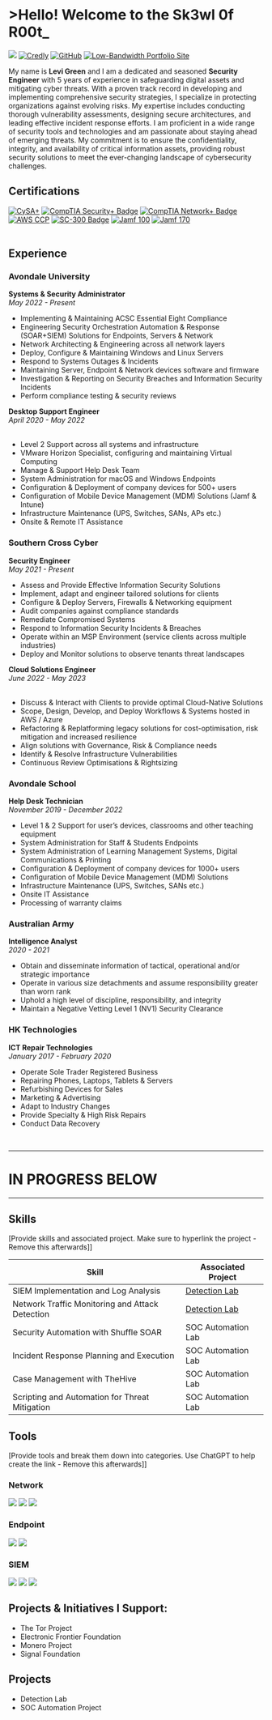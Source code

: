 # >Hello! Welcome to the Sk3wl 0f R00t_
<a href="https://linkedin.com/in/levigreen"><img src="https://img.shields.io/badge/-LinkedIn-0072b1?&style=for-the-badge&logo=linkedin&logoColor=white"/></a> <a href="https://www.credly.com/users/levigreen"><img src="https://img.shields.io/badge/-Credly-FF0000?style=for-the-badge&logo=credly&logoColor=white" alt="Credly"></a> <a href="https://github.com/sk3wl-0f-r00t"><img src="https://img.shields.io/badge/-GitHub-6f42c1?style=for-the-badge&logo=github&logoColor=white" alt="GitHub"></a> <a href="https://sk3wl0fr00t.zip/"><img src="https://img.shields.io/badge/-Portfolio-0d6b0d?style=for-the-badge&logo=globe&logoColor=white" alt="Low-Bandwidth Portfolio Site"></a>

My name is <b>Levi Green</b> and I am a dedicated and seasoned <b>Security Engineer</b> with 5 years of experience in safeguarding digital assets and mitigating cyber threats. With a proven track record in developing and implementing comprehensive security strategies, I specialize in protecting organizations against evolving risks. My expertise includes conducting thorough vulnerability assessments, designing secure architectures, and leading effective incident response efforts. I am proficient in a wide range of security tools and technologies and am passionate about staying ahead of emerging threats. My commitment is to ensure the confidentiality, integrity, and availability of critical information assets, providing robust security solutions to meet the ever-changing landscape of cybersecurity challenges.

## Certifications
<div>
<a href="https://www.comptia.org/certifications/cybersecurity-analyst"><img src="https://img.shields.io/badge/-CySA%2B-0052cc?style=for-the-badge&logo=comptia&logoColor=white" alt="CySA+"></a>
<a href="https://www.comptia.org/certifications/security"><img src="https://img.shields.io/badge/-Security%2B-FF0000?style=for-the-badge&logo=CompTIA&logoColor=white" alt="CompTIA Security+ Badge" /></a>
<a href="https://www.comptia.org/certifications/network"><img src="https://img.shields.io/badge/-Network%2B-007ACC?style=for-the-badge&logo=CompTIA&logoColor=white" alt="CompTIA Network+ Badge" /></a>
<a href="https://aws.amazon.com/certification/certified-cloud-practitioner/"><img src="https://img.shields.io/badge/-AWS%20CCP-FF9900?style=for-the-badge&logo=amazon&logoColor=white" alt="AWS CCP"></a>
<a href="https://learn.microsoft.com/en-us/certifications/exams/sc-300"><img src="https://img.shields.io/badge/-SC--300-0078D4?style=for-the-badge&logo=microsoft&logoColor=white" alt="SC-300 Badge"></a>
<a href="https://www.jamf.com/"><img src="https://img.shields.io/badge/-Jamf%20100-6A0DAD?style=for-the-badge&logo=jamf&logoColor=white&logoWidth=20" alt="Jamf 100"></a>
<a href="https://www.jamf.com/"><img src="https://img.shields.io/badge/-Jamf%20170-007ACC?style=for-the-badge&logo=jamf&logoColor=white" alt="Jamf 170"></a>

</div><br>

## Experience
  ### Avondale University<br>
  <b>Systems & Security Administrator</b><br>
  <i>May 2022 - Present</i>
  <ul>
    <li>Implementing & Maintaining ACSC Essential Eight Compliance</li>
    <li>Engineering Security Orchestration Automation & Response (SOAR+SIEM) Solutions for Endpoints, Servers & Network</li>
    <li>Network Architecting & Engineering across all network layers</li>
    <li>Deploy, Configure & Maintaining Windows and Linux Servers</li>
    <li>Respond to Systems Outages & Incidents</li>
    <li>Maintaining Server, Endpoint & Network devices software and firmware</li>
    <li>Investigation & Reporting on Security Breaches and Information Security Incidents</li>
    <li>Perform compliance testing & security reviews</li>
  </ul>
  <b> Desktop Support Engineer</b><br>
  <i>April 2020 - May 2022</i><br><br>
  <ul>
    <li>Level 2 Support across all systems and infrastructure</li>
    <li>VMware Horizon Specialist, configuring and maintaining Virtual Computing</li>
    <li>Manage & Support Help Desk Team</li>
    <li>System Administration for macOS and Windows Endpoints</li>
    <li>Configuration & Deployment of company devices for 500+ users</li>
    <li>Configuration of Mobile Device Management (MDM) Solutions (Jamf & Intune)</li>
    <li>Infrastructure Maintenance (UPS, Switches, SANs, APs etc.)</li>
    <li>Onsite & Remote IT Assistance</li>
  </ul>
  
  ### Southern Cross Cyber<br>
  <b>Security Engineer</b><br>
  <i>May 2021 - Present</i><br>
  <ul>
    <li>Assess and Provide Effective Information Security Solutions</li>
    <li>Implement, adapt and engineer tailored solutions for clients</li>
    <li>Configure & Deploy Servers, Firewalls & Networking equipment</li>
    <li>Audit companies against compliance standards</li>
    <li>Remediate Compromised Systems</li>
    <li>Respond to Information Security Incidents & Breaches</li>
    <li>Operate within an MSP Environment (service clients across multiple industries)</li>
    <li>Deploy and Monitor solutions to observe tenants threat landscapes</li>
  </ul>
  <b>Cloud Solutions Engineer</b><br>
  <i>June 2022 - May 2023</i><br><br>
  <ul>
    <li>Discuss & Interact with Clients to provide optimal Cloud-Native Solutions</li>
    <li>Scope, Design, Develop, and Deploy Workflows & Systems hosted in AWS / Azure</li>
    <li>Refactoring & Replatforming legacy solutions for cost-optimisation, risk mitigation and increased resilience</li>
    <li>Align solutions with Governance, Risk & Compliance needs</li>
    <li>Identify & Resolve Infrastructure Vulnerabilities</li>
    <li>Continuous Review Optimisations & Rightsizing</li>
  </ul>

  ### Avondale School<br>
  <b>Help Desk Technician</b><br>
  <i>November 2019 - December 2022</i><br>
  <ul>
    <li>Level 1 & 2 Support for user’s devices, classrooms and other teaching equipment</li>
    <li>System Administration for Staff & Students Endpoints</li>
    <li>System Administration of Learning Management Systems, Digital Communications & Printing</li>
    <li>Configuration & Deployment of company devices for 1000+ users</li>
    <li>Configuration of Mobile Device Management (MDM) Solutions</li>
    <li>Infrastructure Maintenance (UPS, Switches, SANs etc.)</li>
    <li>Onsite IT Assistance</li>
    <li>Processing of warranty claims</li>
  </ul>

  ### Australian Army<br>
  <b>Intelligence Analyst</b><br>
  <i>2020 - 2021</i><br>
  <ul>
    <li>Obtain and disseminate information of tactical, operational and/or strategic importance</li>
    <li>Operate in various size detachments and assume responsibility greater than worn rank</li>
    <li>Uphold a high level of discipline, responsibility, and integrity</li>
    <li>Maintain a Negative Vetting Level 1 (NV1) Security Clearance</li>
  </ul>

  ### HK Technologies<br>
  <b>ICT Repair Technologies</b><br>
  <i>January 2017 - February 2020</i><br>
  <ul>
    <li>Operate Sole Trader Registered Business</li>
    <li>Repairing Phones, Laptops, Tablets & Servers</li>
    <li>Refurbishing Devices for Sales</li>
    <li>Marketing & Advertising</li>
    <li>Adapt to Industry Changes</li>
    <li>Provide Specialty & High Risk Repairs</li>
    <li>Conduct Data Recovery</li>
  </ul><br>

  

---
# IN PROGRESS BELOW
---

## Skills
[Provide skills and associated project. Make sure to hyperlink the project - Remove this afterwards]]

| Skill                                         | Associated Project         |
|-----------------------------------------------|----------------------------|
| SIEM Implementation and Log Analysis          | <a href="https://google.com">Detection Lab</a>|
| Network Traffic Monitoring and Attack Detection | <a href="https://google.com">Detection Lab</a>|
| Security Automation with Shuffle SOAR         | SOC Automation Lab|
| Incident Response Planning and Execution      | SOC Automation Lab|
| Case Management with TheHive                  | SOC Automation Lab|
| Scripting and Automation for Threat Mitigation | SOC Automation Lab|

## Tools
[Provide tools and break them down into categories. Use ChatGPT to help create the link - Remove this afterwards]]

### Network
<div>
    <img src="https://img.shields.io/badge/-Wireshark-1679A7?&style=for-the-badge&logo=Wireshark&logoColor=white" />
    <img src="https://img.shields.io/badge/-Suricata-EF3B2D?&style=for-the-badge&logo=Suricata&logoColor=white" />
    <img src="https://img.shields.io/badge/-Zeek-777BB4?&style=for-the-badge&logo=Zeek&logoColor=white" />
</div>

### Endpoint
<div>
    <img src="https://img.shields.io/badge/-Microsoft_Defender_for_Endpoint-00A4EF?&style=for-the-badge&logo=Microsoft&logoColor=white" />
    <img src="https://img.shields.io/badge/-Velociraptor-4B275F?&style=for-the-badge&logo=Velociraptor&logoColor=white" />
</div>

### SIEM
<div>
    <img src="https://img.shields.io/badge/-Microsoft_Sentinel-0078D4?&style=for-the-badge&logo=Microsoft&logoColor=white" />
    <img src="https://img.shields.io/badge/-Splunk-000000?&style=for-the-badge&logo=Splunk&logoColor=white" />
    <img src="https://img.shields.io/badge/-Elastic-005571?&style=for-the-badge&logo=Elastic&logoColor=white" />
</div>

## Projects & Initiatives I Support:
* The Tor Project
* Electronic Frontier Foundation
* Monero Project
* Signal Foundation



## Projects
- Detection Lab
- SOC Automation Project
